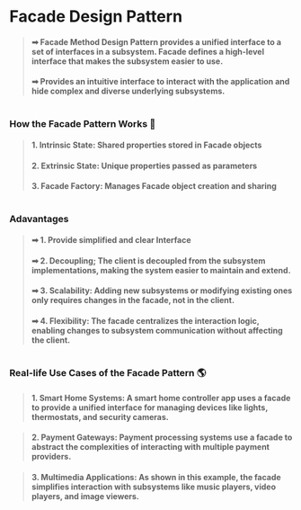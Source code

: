 
# Facade Design Pattern
> #### ➡ Facade Method Design Pattern provides a unified interface to a set of interfaces in a subsystem. Facade defines a high-level interface that makes the subsystem easier to use. 
> #### ➡ Provides an intuitive interface to interact with the application and hide complex and diverse underlying subsystems.
#
### How the Facade Pattern Works 🔧
> #### 1. Intrinsic State: Shared properties stored in Facade objects
> #### 2. Extrinsic State: Unique properties passed as parameters
> #### 3. Facade Factory: Manages Facade object creation and sharing

#
### Adavantages
> #### ➡ 1. Provide simplified and clear Interface
> #### ➡ 2. Decoupling; The client is decoupled from the subsystem implementations, making the system easier to maintain and extend.
> #### ➡ 3. Scalability: Adding new subsystems or modifying existing ones only requires changes in the facade, not in the client.
> #### ➡ 4. Flexibility: The facade centralizes the interaction logic, enabling changes to subsystem communication without affecting the client.

#
### Real-life Use Cases of the Facade Pattern 🌎
> #### 1. Smart Home Systems: A smart home controller app uses a facade to provide a unified interface for managing devices like lights, thermostats, and security cameras.

> #### 2. Payment Gateways: Payment processing systems use a facade to abstract the complexities of interacting with multiple payment providers.

> #### 3. Multimedia Applications: As shown in this example, the facade simplifies interaction with subsystems like music players, video players, and image viewers.

‍